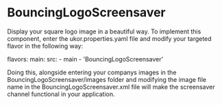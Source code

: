 # BouncingLogoScreensaver
Display your square logo image in a beautiful way. To implement this 
component, enter the ukor.properties.yaml file and modify your targeted 
flavor in the following way:

flavors:
  main:
    src:
      - main
      - 'BouncingLogoScreensaver'

Doing this, alongside entering your companys images in the 
BouncingLogoScreensaver/images folder and modifying the image file 
name in the BouncingLogoScreensaver.xml file will make the 
screensaver channel functional in your application.